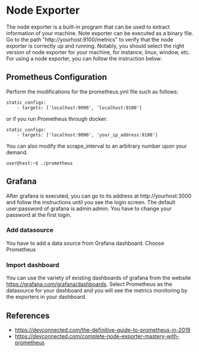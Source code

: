 # Node Exporter
The node exporter is a built-in program that can be used to extract information of your machine. 
Note exporter can be executed as a binary file. Go to the path "http://yourhost:9100/metrics" to verify that the node exporter is correctly up and running. Notably, you should select the right version of node exporter for your machine, for instance, linux, window, etc.
For using a node exporter, you can follow the instruction below:

## Prometheus Configuration
Perform the modifications for the prometheus.yml file such as follows:
```properties
static_configs:
    - targets: ['localhost:9090', 'localhost:9100']
```
or if you run Prometheus through docker:
```properties
static_configs:
    - targets: ['localhost:9090', 'your_ip_address:9100']
```
You can also modify the scrape_interval to an arbitrary number upon your demand.
```console
user@test:~$ ./prometheus

```

## Grafana
After grafana is executed, you can go to its address at http://yourhost:3000 and follow the instructions until you see the login screen. The default user:password of grafana is admin:admin. You have to change your password at the first login.

### Add datasource
You have to add a data source from Grafana dashboard. Choose Prometheus

### Import dashboard
You can use the variety of existing dashboards of grafana from the website https://grafana.com/grafana/dashboards. Select Prometheus as the datasource for your dashboard and you will see the metrics monitoring by the exporters in your dashboard.

## References

* https://devconnected.com/the-definitive-guide-to-prometheus-in-2019
* https://devconnected.com/complete-node-exporter-mastery-with-prometheus
